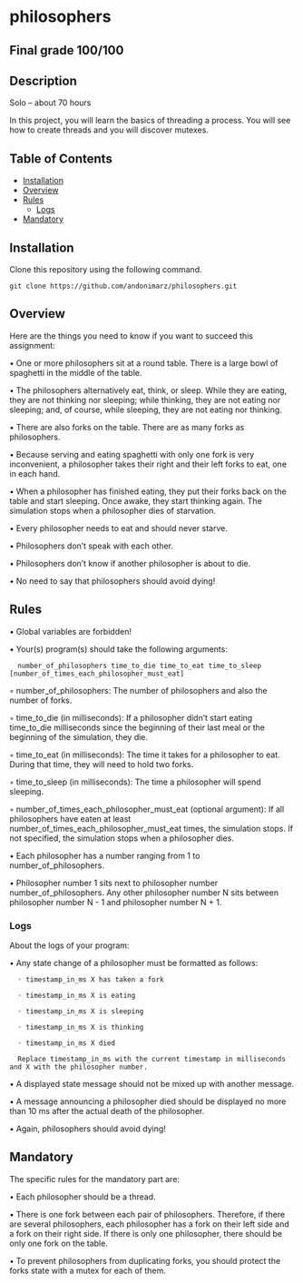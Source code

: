 # philosophers

## Final grade 100/100
  
## Description
  Solo – about 70 hours

In this project, you will learn the basics of threading a process. You will see how to create threads and you will discover mutexes.

## Table of Contents

- [Installation](#installation)
- [Overview](#Overview)
- [Rules](#Rules)
  - [Logs](#Logs)
- [Mandatory](#Mandatory)
  

## Installation

Clone this repository using the following command.

    git clone https://github.com/andonimarz/philosophers.git

  ## Overview
  
Here are the things you need to know if you want to succeed this assignment:

• One or more philosophers sit at a round table. There is a large bowl of spaghetti in the middle of the table.

• The philosophers alternatively eat, think, or sleep. While they are eating, they are not thinking nor sleeping; while thinking, they are not eating nor sleeping; and, of course, while sleeping, they are not eating nor thinking.

• There are also forks on the table. There are as many forks as philosophers.

• Because serving and eating spaghetti with only one fork is very inconvenient, a philosopher takes their right and their left forks to eat, one in each hand.

• When a philosopher has finished eating, they put their forks back on the table and start sleeping. Once awake, they start thinking again. The simulation stops when a philosopher dies of starvation.

• Every philosopher needs to eat and should never starve.

• Philosophers don’t speak with each other.

• Philosophers don’t know if another philosopher is about to die.

• No need to say that philosophers should avoid dying!

  ## Rules 
  
• Global variables are forbidden!

• Your(s) program(s) should take the following arguments:

      number_of_philosophers time_to_die time_to_eat time_to_sleep [number_of_times_each_philosopher_must_eat]

  ◦ number_of_philosophers: The number of philosophers and also the number of forks.

  ◦ time_to_die (in milliseconds): If a philosopher didn’t start eating time_to_die milliseconds since the beginning of their last meal or the beginning of the simulation, they die.

  ◦ time_to_eat (in milliseconds): The time it takes for a philosopher to eat. During that time, they will need to hold two forks.

  ◦ time_to_sleep (in milliseconds): The time a philosopher will spend sleeping.

  ◦ number_of_times_each_philosopher_must_eat (optional argument): If all philosophers have eaten at least number_of_times_each_philosopher_must_eat times, the simulation stops. If not specified, the simulation stops when a philosopher dies.

• Each philosopher has a number ranging from 1 to number_of_philosophers.

• Philosopher number 1 sits next to philosopher number number_of_philosophers. Any other philosopher number N sits between philosopher number N - 1 and philosopher number N + 1.

  ### Logs

About the logs of your program:

• Any state change of a philosopher must be formatted as follows:

      ◦ timestamp_in_ms X has taken a fork

      ◦ timestamp_in_ms X is eating

      ◦ timestamp_in_ms X is sleeping

      ◦ timestamp_in_ms X is thinking

      ◦ timestamp_in_ms X died

      Replace timestamp_in_ms with the current timestamp in milliseconds and X with the philosopher number.

• A displayed state message should not be mixed up with another message.

• A message announcing a philosopher died should be displayed no more than 10 ms after the actual death of the philosopher.

• Again, philosophers should avoid dying!

  ## Mandatory
  
  The specific rules for the mandatory part are:
  
• Each philosopher should be a thread.

• There is one fork between each pair of philosophers. Therefore, if there are several philosophers, each philosopher has a fork on their left side and a fork on their right side. If there is only one philosopher, there should be only one fork on the table.

• To prevent philosophers from duplicating forks, you should protect the forks state with a mutex for each of them.
